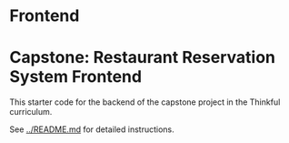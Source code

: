 # Frontend
# Capstone: Restaurant Reservation System Frontend

This starter code for the backend of the capstone project in the Thinkful curriculum.

See [../README.md](../README.md) for detailed instructions.
